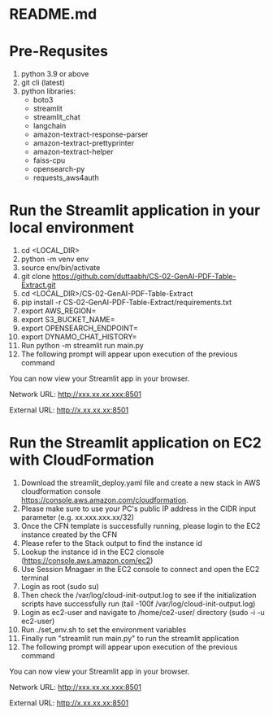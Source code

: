 # README.md

# Pre-Requsites
1. python 3.9 or above
2. git cli (latest)
3. python libraries:
   * boto3
   * streamlit
   * streamlit_chat
   * langchain
   * amazon-textract-response-parser
   * amazon-textract-prettyprinter
   * amazon-textract-helper
   * faiss-cpu
   * opensearch-py
   * requests_aws4auth

# Run the Streamlit application in your local environment #
1. cd <LOCAL_DIR>
2. python -m venv env
3. source env/bin/activate
4. git clone https://github.com/duttaabh/CS-02-GenAI-PDF-Table-Extract.git
5. cd <LOCAL_DIR>/CS-02-GenAI-PDF-Table-Extract
6. pip install -r CS-02-GenAI-PDF-Table-Extract/requirements.txt
7. export AWS_REGION=<Application Deployment Region>
8. export S3_BUCKET_NAME=<S3 bucket for Textract PDF Analysis>
9. export OPENSEARCH_ENDPOINT=<Opensearch Endpoint URL to access the collections>
10. export DYNAMO_CHAT_HISTORY=<DynamoDB table name to store chat history>
11. Run python -m streamlit run main.py
12. The following prompt will appear upon execution of the previous command
  
  You can now view your Streamlit app in your browser.

  Network URL: http://xxx.xx.xx.xxx:8501
  
  External URL: http://x.xx.xx.xx:8501

# Run the Streamlit application on EC2 with CloudFormation #
1. Download the streamlit_deploy.yaml file and create a new stack in AWS cloudformation console https://console.aws.amazon.com/cloudformation.
2. Please make sure to use your PC's public IP address in the CIDR input parameter (e.g. xx.xxx.xxx.xx/32) 
3. Once the CFN template is successfully running, please login to the EC2 instance created by the CFN
4. Please refer to the Stack output to find the instance id
5. Lookup the instance id in the EC2 clonsole (https://console.aws.amazon.com/ec2)
6. Use Session Mnagaer in the EC2 console to connect and open the EC2 terminal
7. Login as root (sudo su)
8. Then check the /var/log/cloud-init-output.log to see if the initialization scripts have successfully run (tail -100f /var/log/cloud-init-output.log)
9. Login as ec2-user and navigate to /home/ce2-user/ directory (sudo -i -u ec2-user)
10. Run ./set_env.sh to set the environment variables
11. Finally run "streamlit run main.py" to run the streamlit application
12. The following prompt will appear upon execution of the previous command
  
  You can now view your Streamlit app in your browser.

  Network URL: http://xxx.xx.xx.xxx:8501
  
  External URL: http://x.xx.xx.xx:8501
